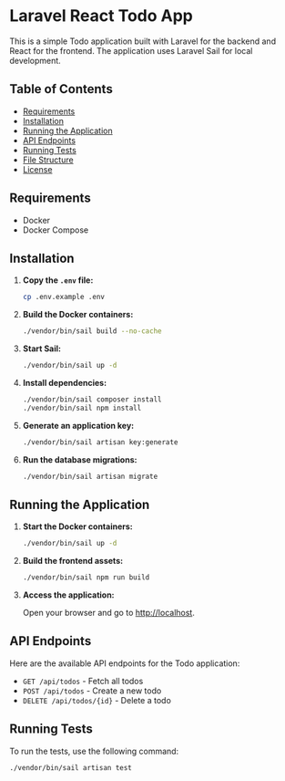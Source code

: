 # Laravel React Todo App

This is a simple Todo application built with Laravel for the backend and React for the frontend. The application uses Laravel Sail for local development.

## Table of Contents

- [Requirements](#requirements)
- [Installation](#installation)
- [Running the Application](#running-the-application)
- [API Endpoints](#api-endpoints)
- [Running Tests](#running-tests)
- [File Structure](#file-structure)
- [License](#license)

## Requirements

- Docker
- Docker Compose

## Installation

1. **Copy the `.env` file:**

    ```bash
    cp .env.example .env
    ```

2. **Build the Docker containers:**

    ```bash
    ./vendor/bin/sail build --no-cache
    ```

3. **Start Sail:**

    ```bash
    ./vendor/bin/sail up -d
    ```

4. **Install dependencies:**

    ```bash
    ./vendor/bin/sail composer install
    ./vendor/bin/sail npm install
    ```

5. **Generate an application key:**

    ```bash
    ./vendor/bin/sail artisan key:generate
    ```

6. **Run the database migrations:**

    ```bash
    ./vendor/bin/sail artisan migrate
    ```

## Running the Application

1. **Start the Docker containers:**

    ```bash
    ./vendor/bin/sail up -d
    ```

2. **Build the frontend assets:**

    ```bash
    ./vendor/bin/sail npm run build
    ```

3. **Access the application:**

   Open your browser and go to [http://localhost](http://localhost).

## API Endpoints

Here are the available API endpoints for the Todo application:

- `GET /api/todos` - Fetch all todos
- `POST /api/todos` - Create a new todo
- `DELETE /api/todos/{id}` - Delete a todo

## Running Tests

To run the tests, use the following command:

```bash
./vendor/bin/sail artisan test

